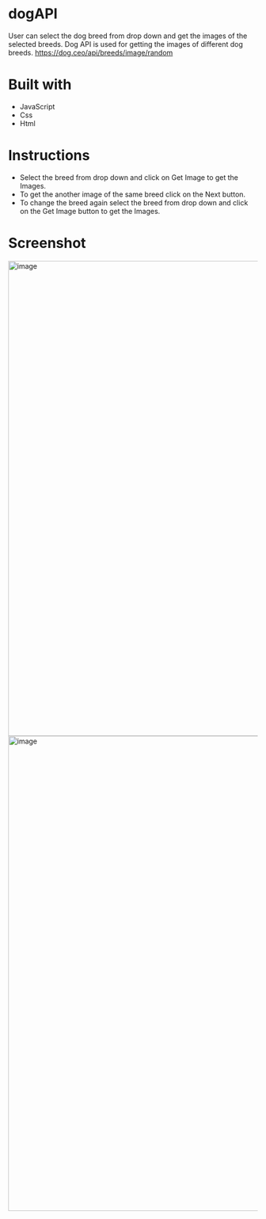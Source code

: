 # dogAPI
User can select the dog breed from drop down and get the images of the selected breeds.
Dog API is used for getting the images of different dog breeds.
https://dog.ceo/api/breeds/image/random

# Built with
* JavaScript
* Css
* Html

# Instructions
* Select the breed from drop down and click on Get Image to get the Images.
* To get the another image of the same breed click on the Next button.
* To change the breed again select the breed from drop down and click on the Get Image button to get the Images.

# Screenshot
<img width="959" alt="image" src="https://user-images.githubusercontent.com/82060967/170005045-4aaee65d-caa7-4a42-898c-1d0176a8e728.png">

<img width="959" alt="image" src="https://user-images.githubusercontent.com/82060967/170006155-fab6f1b1-2582-43c2-8281-ac3b7efeb817.png">
